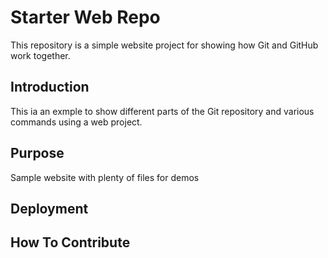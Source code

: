 # Starter Web Repo

This repository is a simple website project for showing how Git and GitHub work together.

## Introduction

This ia an exmple to show different parts of the Git repository and various commands using a web project.
## Purpose

Sample website with plenty of files for demos

## Deployment


## How To Contribute